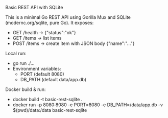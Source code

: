 Basic REST API with SQLite

This is a minimal Go REST API using Gorilla Mux and SQLite (modernc.org/sqlite, pure Go). It exposes:

- GET /health -> {"status":"ok"}
- GET /items -> list items
- POST /items -> create item with JSON body {"name":"..."}

Local run:
- go run ./...
- Environment variables:
  - PORT (default 8080)
  - DB_PATH (default data/app.db)

Docker build & run:
- docker build -t basic-rest-sqlite .
- docker run -p 8080:8080 -e PORT=8080 -e DB_PATH=/data/app.db -v $(pwd)/data:/data basic-rest-sqlite
